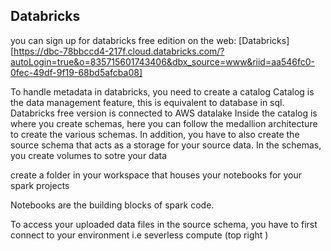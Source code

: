 ## Databricks

you can sign up for databricks free edition on the web: [Databricks][https://dbc-78bbccd4-217f.cloud.databricks.com/?autoLogin=true&o=835715601743406&dbx_source=www&riid=aa546fc0-0fec-49df-9f19-68bd5afcba08]

To handle metadata in databricks, you need to create a catalog
Catalog is the data management feature, this is equivalent to database in sql.
Databricks free version is connected to AWS datalake
Inside the catalog is where you create schemas, here you can follow the medallion architecture to create the various schemas. In addition, you have to also create the source schema that acts as a storage for your source data.
In the schemas, you create volumes to sotre your data

create a folder in your workspace that houses your notebooks for your spark projects

Notebooks are the building blocks of spark code.

To access your uploaded data files in the source schema, you have to first connect to your environment i.e severless compute (top right )
